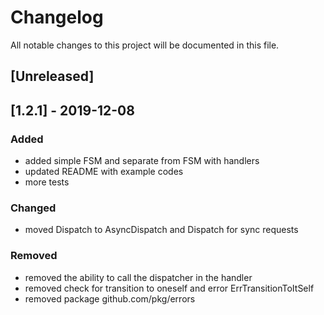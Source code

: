 # Changelog
All notable changes to this project will be documented in this file.

## [Unreleased]

## [1.2.1] - 2019-12-08

### Added
- added simple FSM and separate from FSM with handlers
- updated README with example codes
- more tests

### Changed
- moved Dispatch to AsyncDispatch and Dispatch for sync requests

### Removed
- removed the ability to call the dispatcher in the handler
- removed check for transition to oneself and error ErrTransitionToItSelf
- removed package github.com/pkg/errors
